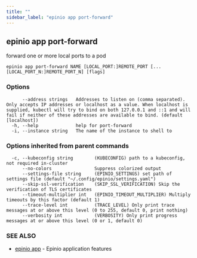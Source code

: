 ```yaml
---
title: ""
sidebar_label: "epinio app port-forward"
---
```

## epinio app port-forward

forward one or more local ports to a pod

```
epinio app port-forward NAME [LOCAL_PORT:]REMOTE_PORT [...[LOCAL_PORT_N:]REMOTE_PORT_N] [flags]
```

### Options

```
      --address strings   Addresses to listen on (comma separated). Only accepts IP addresses or localhost as a value. When localhost is supplied, kubectl will try to bind on both 127.0.0.1 and ::1 and will fail if neither of these addresses are available to bind. (default [localhost])
  -h, --help              help for port-forward
  -i, --instance string   The name of the instance to shell to
```

### Options inherited from parent commands

```
  -c, --kubeconfig string        (KUBECONFIG) path to a kubeconfig, not required in-cluster
      --no-colors                Suppress colorized output
      --settings-file string     (EPINIO_SETTINGS) set path of settings file (default "~/.config/epinio/settings.yaml")
      --skip-ssl-verification    (SKIP_SSL_VERIFICATION) Skip the verification of TLS certificates
      --timeout-multiplier int   (EPINIO_TIMEOUT_MULTIPLIER) Multiply timeouts by this factor (default 1)
      --trace-level int          (TRACE_LEVEL) Only print trace messages at or above this level (0 to 255, default 0, print nothing)
      --verbosity int            (VERBOSITY) Only print progress messages at or above this level (0 or 1, default 0)
```

### SEE ALSO

* [epinio app](./epinio_app.md)	 - Epinio application features

